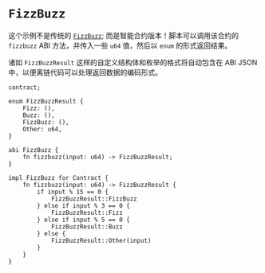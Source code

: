 # `FizzBuzz`

这个示例不是传统的 [`FizzBuzz`](https://en.wikipedia.org/wiki/Fizz_buzz#Programming); 而是智能合约版本！脚本可以调用该合约的 `fizzbuzz` ABI 方法，并传入一些 `u64` 值，然后以 `enum` 的形式返回结果。

诸如 `FizzBuzzResult` 这样的自定义结构体和枚举的格式将自动包含在 ABI JSON 中，以便离链代码可以处理返回数据的编码形式。

```sway
contract;

enum FizzBuzzResult {
    Fizz: (),
    Buzz: (),
    FizzBuzz: (),
    Other: u64,
}

abi FizzBuzz {
    fn fizzbuzz(input: u64) -> FizzBuzzResult;
}

impl FizzBuzz for Contract {
    fn fizzbuzz(input: u64) -> FizzBuzzResult {
        if input % 15 == 0 {
            FizzBuzzResult::FizzBuzz
        } else if input % 3 == 0 {
            FizzBuzzResult::Fizz
        } else if input % 5 == 0 {
            FizzBuzzResult::Buzz
        } else {
            FizzBuzzResult::Other(input)
        }
    }
}
```
